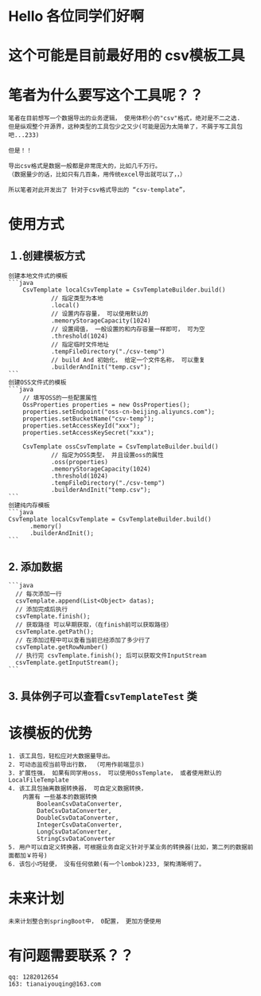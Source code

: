 # Hello 各位同学们好啊
# 这个可能是目前最好用的 csv模板工具

# 笔者为什么要写这个工具呢？？
    笔者在目前想写一个数据导出的业务逻辑， 使用体积小的"csv"格式，绝对是不二之选.
    但是纵观整个开源界，这种类型的工具包少之又少(可能是因为太简单了，不屑于写工具包吧...233)
    
    但是！！
    
    导出csv格式是数据一般都是非常庞大的，比如几千万行。
    （数据量少的话，比如只有几百条，用传统excel导出就可以了，，）
    
    所以笔者对此开发出了 针对于csv格式导出的 “csv-template”，
# 使用方式

##  １.创建模板方式
 
    创建本地文件式的模板
    ```java
        CsvTemplate localCsvTemplate = CsvTemplateBuilder.build()
                // 指定类型为本地
                .local()
                // 设置内存容量， 可以使用默认的
                .memoryStorageCapacity(1024)
                // 设置阈值， 一般设置的和内存容量一样即可， 可为空
                .threshold(1024)
                // 指定临时文件地址
                .tempFileDirectory("./csv-temp")
                // build And 初始化， 给定一个文件名称， 可以重复
                .builderAndInit("temp.csv");
    ```
    创建OSS文件式的模板 
    ```java
        // 填写OSS的一些配置属性
        OssProperties properties = new OssProperties();
        properties.setEndpoint("oss-cn-beijing.aliyuncs.com");
        properties.setBucketName("csv-temp");
        properties.setAccessKeyId("xxx");
        properties.setAccessKeySecret("xxx");
        
        CsvTemplate ossCsvTemplate = CsvTemplateBuilder.build()
                // 指定为OSS类型， 并且设置oss的属性
                .oss(properties)
                .memoryStorageCapacity(1024)
                .threshold(1024)
                .tempFileDirectory("./csv-temp")
                .builderAndInit("temp.csv");
    ```
    创建纯内存模板
    ```java
    CsvTemplate localCsvTemplate = CsvTemplateBuilder.build()
          .memory()
          .builderAndInit();
    ```
 ## 2. 添加数据
    ```java
      // 每次添加一行
      csvTemplate.append(List<Object> datas); 
      // 添加完成后执行
      csvTemplate.finish();
      // 获取路径 可以早期获取，（在finish前可以获取路径）
      csvTemplate.getPath();
      // 在添加过程中可以查看当前已经添加了多少行了
      csvTemplate.getRowNumber()
      // 执行完 csvTemplate.finish(); 后可以获取文件InputStream
      csvTemplate.getInputStream();
    ```
 ## 3. 具体例子可以查看`CsvTemplateTest` 类
# 该模板的优势
 
    1. 该工具包，轻松应对大数据量导出。
    2. 可动态监视当前导出行数， （可用作前端显示)
    3. 扩展性强， 如果有同学用oss， 可以使用OssTemplate， 或者使用默认的LocalFileTemplate
    4. 该工具包抽离数据转换器， 可自定义数据转换， 
        内置有 一些基本的数据转换
            BooleanCsvDataConverter,
            DateCsvDataConverter,
            DoubleCsvDataConverter,
            IntegerCsvDataConverter,
            LongCsvDataConverter,
            StringCsvDataConverter
    5. 用户可以自定义转换器，可根据业务自定义针对于某业务的转换器(比如，第二列的数据前面都加￥符号)
    6. 该包小巧轻便， 没有任何依赖(有一个lombok)233, 架构清晰明了。
# 未来计划
    未来计划整合到springBoot中， 0配置， 更加方便使用

# 有问题需要联系？？
    qq: 1282012654
    163: tianaiyouqing@163.com
    
       